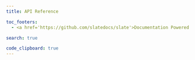 ```yaml
---
title: API Reference

toc_footers:
  - <a href='https://github.com/slatedocs/slate'>Documentation Powered by Slate</a>

search: true

code_clipboard: true
---
```


